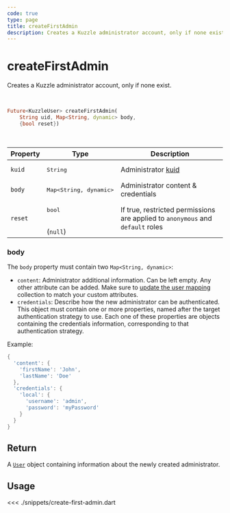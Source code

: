 ```yaml
---
code: true
type: page
title: createFirstAdmin
description: Creates a Kuzzle administrator account, only if none exist.
---
```


# createFirstAdmin

Creates a Kuzzle administrator account, only if none exist.

<br />

```dart
Future<KuzzleUser> createFirstAdmin(
    String uid, Map<String, dynamic> body,
    {bool reset})
```

<br />

| Property | Type | Description |
| --- | --- | --- |
| `kuid` | <pre>String</pre> | Administrator [kuid](/core/2/guides/essentials/user-authentication#kuzzle-user-identifier-kuid) |
| `body` | <pre>Map<String, dynamic></pre> | Administrator content &amp; credentials |
| `reset` | <pre>bool</pre><br />(`null`) | If true, restricted permissions are applied to `anonymous` and `default` roles |

### body

The `body` property must contain two `Map<String, dynamic>`:
- `content`: Administrator additional information. Can be left empty.
Any other attribute can be added. 
Make sure to [update the user mapping](/sdk/dart/2/controllers/security/update-user-mapping) collection to match your custom attributes.
- `credentials`: Describe how the new administrator can be authenticated. This object must contain one or more 
properties, named after the target authentication strategy to use. Each one of these properties are objects
containing the credentials information, corresponding to that authentication strategy.

Example: 

```dart
{
  'content': {
    'firstName': 'John',
    'lastName': 'Doe'
  },
  'credentials': {
    'local': {
      'username': 'admin',
      'password': 'myPassword'
    }
  }
}
```

## Return

A [`User`](sdk/dart/2/core-classes/user/introduction) object containing information about the newly created administrator.

## Usage

<<< ./snippets/create-first-admin.dart
